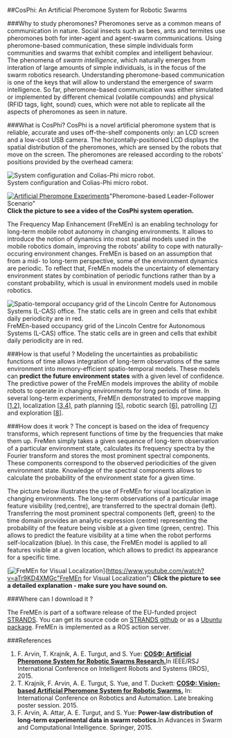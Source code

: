 ##CosPhi: An Artificial Pheromone System for Robotic Swarms

###Why to study pheromones?
Pheromones serve as a common means of communication in nature.
Social insects such as bees, ants and termites use pheromones both for inter-agent and agent-swarm communications.
Using pheromone-based communication, these simple individuals form communities and swarms that exhibit complex and intelligent behaviour.
The phenomena of <i>swarm intelligence</i>, which naturally emerges from interation of large amounts of simple individuals, is in the focus of the swarm robotics research.
Understanding pheromone-based communication is one of the keys that will allow to understand the emergence of swarm intelligence.
So far, pheromone-based communication was either simulated or implemented by different chemical (volatile compounds) and physical (RFID tags, light, sound) cues, which were not able to replicate all the aspects of pheromones as seen in nature. 

###What is CosPhi?
CosPhi is a novel artificial pheromone system that is reliable, accurate and uses off-the-shelf components only: an LCD screen and a low-cost USB camera.
The horizontally-positioned LCD displays the spatial distribution of the pheromones, which are sensed by the robots that move on the screen. 
The pheromones are released according to the robots' positions provided by the overhead camera:

![System configuration and Colias-Phi micro robot.](https://raw.githubusercontent.com/wiki/gestom/CosPhi/images/arena.png)<br/>System configuration and Colias-Phi micro robot.

[![Artificial Pheromone Experiments](https://raw.githubusercontent.com/wiki/gestom/CosPhi/images/arena.png)](https://www.youtube.com/watch?v=aTr9KD4XMGc)"Pheromone-based Leader-Follower Scenario"<br/>
<b>Click the picture to see a video of the CosPhi system operation.</b>

The Frequency Map Enhancement (FreMEn) is an enabling technology for long-term mobile robot autonomy in changing environments.
It allows to introduce the notion of dynamics into most spatial models used in the mobile robotics domain, improving the robots' ability to cope with naturally-occuring environment changes.
FreMEn is based on an assumption that from a mid- to long-term perspective, some of the environment dynamics are periodic.
To reflect that, FreMEn models the uncertainty of elementary environment states by combination of periodic functions rather than by a constant probability, which is usual in environment models used in mobile robotics.

![Spatio-temporal occupancy grid of the Lincoln Centre for Autonomous Systems (L-CAS) office. The static cells are in green and cells that exhibit daily periodicity are in red.](https://raw.githubusercontent.com/wiki/gestom/fremen/pics/grid.png) FreMEn-based occupancy grid of the Lincoln Centre for Autonomous Systems (L-CAS) office. The static cells are in green and cells that exhibit daily periodicity are in red.

###How is that useful ?
Modeling the uncertainties as probabilistic functions of time allows integration of long-term observations of the same environment into memory-efficient spatio-temporal models.
These models can **predict the future environment states** with a given level of confidence.
The predictive power of the FreMEn models improves the ability of mobile robots to operate in changing environments for long periods of time.
In several long-term experiments, FreMEn demonstrated to improve mapping [[1,2](#references)], localization [[3,4](#references)], path planning [[5](#references)], robotic search [[6](#references)], patrolling [[7](#references)] and exploration [[8](#references)].

###How does it work ?
The concept is based on the idea of frequency transforms, which represent functions of time by the frequencies that make them up.
FreMen simply takes a given sequence of long-term observation of a particular environment state, calculates its frequency spectra by the Fourier transform and stores the most prominent spectral components.
These components correspond to the observed periodicities of the given environment state.
Knowledge of the spectral components allows to calculate the probability of the environment state for a given time. 

The picture below illustrates the use of FreMEn for visual localization in changing environments. The long-term observations of a particular image feature visibility (red,centre), are transferred to the spectral domain (left). Transferring the most prominent spectral components (left, green) to the time domain provides an analytic expression (centre) representing the probability of the feature being visible at a given time (green, centre). This allows to predict the feature visibility at a time when the robot performs self-localization (blue). In this case, the FreMEn model is applied to all features visible at a given location, which allows to predict its appearance for a specific time. 

[![FreMEn for Visual Localization](https://raw.githubusercontent.com/wiki/gestom/fremen/pics/features.png)](https://www.youtube.com/watch?v=aTr9KD4XMGc"FreMEn for Visual Localization")
<b>Click the picture to see a detailed explanation - make sure you have sound on.</b>

###Where can I download it ?

The FreMEn is part of a software release of the EU-funded project [STRANDS](http://strands-project.eu). You can get its source code on [STRANDS github](https://github.com/strands-project/) or as a [Ubuntu package](http://strands.acin.tuwien.ac.at/software.html). FreMEn is implemented as a ROS action server.

###References
1. F. Arvin, T. Krajník, A. E. Turgut, and S. Yue: <b>[COSΦ: Artificial Pheromone System for Robotic Swarms Research.](http://raw.githubusercontent.com/wiki/gestom/CosPhi/papers/2015_iros_pheromone.pdf)</b>In IEEE/RSJ International Conference on Intelligent Robots and Systems (IROS), 2015.
2. T. Krajnik, F. Arvin, A. E. Turgut, S. Yue, and T. Duckett: <b>[COSΦ: Vision-based Artificial Pheromone System for Robotic Swarms.](http://raw.githubusercontent.com/wiki/gestom/CosPhi/papers/2015_icralbp_pheromone.pdf)</b> In: International Conference on Robotics and Automation. Late breaking poster session. 2015. 
3. F. Arvin, A. Attar, A. E. Turgut, and S. Yue: <b>Power-law distribution of long-term experimental data in swarm robotics.</b>In Advances in Swarm and Computational Intelligence. Springer, 2015.
